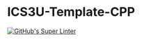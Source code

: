 # ICS3U-Template-CPP

[![GitHub's Super Linter](https://github.com/Miguel-Santacruz/ICS3U-Unit4-01-CPP/workflows/GitHub's%20Super%20Linter/badge.svg)](https://github.com/Miguel-Santacruz/ICS3U-Unit4-01-CPP/actions)
